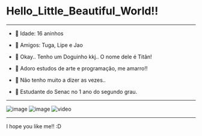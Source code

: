 # Hello_Little_Beautiful_World!!
__________________________________________________________________________________________________________________________
- 💖 Idade: 16 aninhos

- 🌱 Amigos: Tuga, Lipe e Jao

- 🐶 Okay.. Tenho um Doguinho kkj.. O nome dele é Titân!

- 🤔 Adoro estudos de arte e programação, me amarro!!

- 💬 Não tenho muito a dizer as vezes..

- 🦖 Estudante do Senac no 1 ano do segundo grau.
__________________________________________________________________________________________________________________________

![image](https://media.tenor.com/FbTWLMuy8dgAAAAj/lcv-80s-computer.gif) ![image](https://media.tenor.com/8v-QEoJksxMAAAAj/eevee-dance.gif) 
![video](https://www.youtube.com/watch?v=ZWRh5hz1ntI)
__________________________________________________________________________________________________________________________
I hope you like me!! :D



